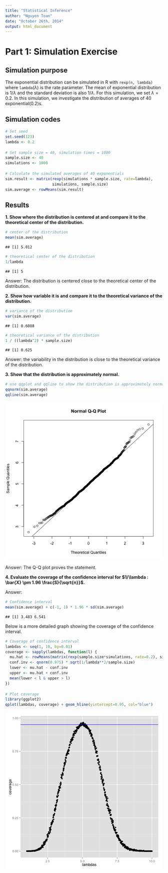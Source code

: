 ```yaml
---
title: "Statistical Inference"
author: "Nguyen Toan"
date: "October 26th, 2014"
output: html_document
---
```

  
# Part 1: Simulation Exercise
  
## Simulation purpose

The exponential distribution can be simulated in R with `rexp(n, lambda)` where `lambda`($\lambda$) is the rate parameter. The mean of exponential distribution is $1/\lambda$ and the standard deviation is also $1/\lambda$. For this simulation, we set $\lambda=0.2$. In this simulation, we investigate the distribution of averages of 40 exponential(0.2)s. 

## Simulation codes


```r
# Set seed
set.seed(123)
lambda <- 0.2

# Set sample size = 40, simulation times = 1000
sample.size <- 40
simulations <- 1000

# Calculate the simulated averages of 40 exponentials
sim.result <- matrix(rexp(simulations * sample.size, rate=lambda), 
                     simulations, sample.size)
sim.average <- rowMeans(sim.result)
```

## Results

**1. Show where the distribution is centered at and compare it to the theoretical center of the distribution.**    
  

```r
# center of the distribution
mean(sim.average)
```

```
## [1] 5.012
```

```r
# theoretical center of the distribution
1/lambda
```

```
## [1] 5
```

Answer: The distribution is centered close to the theoretical center of the distribution.


**2. Show how variable it is and compare it to the theoretical variance of the distribution.**  



```r
# variance of the distribution
var(sim.average)
```

```
## [1] 0.6088
```

```r
# theoretical variance of the distribution
1 / ((lambda^2) * sample.size)
```

```
## [1] 0.625
```

Answer: the variability in the distribution is close to the theoretical variance of the distribution.

**3. Show that the distribution is approximately normal.**   
  

```r
# use qqplot and qqline to show the distribution is approximately normal
qqnorm(sim.average)
qqline(sim.average)
```

![](figure/unnamed-chunk-3.png) 

Answer: The Q-Q plot proves the statement.  

**4. Evaluate the coverage of the confidence interval for $1/\lambda : \bar{X} \pm 1.96 \frac{S}{\sqrt{n}}$.**  

Answer:


```r
# Confidence interval
mean(sim.average) + c(-1, 1) * 1.96 * sd(sim.average)
```

```
## [1] 3.483 6.541
```

Below is a more detailed graph showing the coverage of the confidence interval.


```r
# Coverage of confidence interval
lambdas <- seq(1, 10, by=0.01)
coverage <- sapply(lambdas, function(l) {
  mu.hat <- rowMeans(matrix(rexp(sample.size*simulations, rate=0.2), simulations, sample.size))
  conf.inv <- qnorm(0.975) * sqrt(1/lambda**2/sample.size)
  lower <- mu.hat - conf.inv
  upper <- mu.hat + conf.inv
  mean(lower < l & upper > l)
})

# Plot coverage
library(ggplot2)
qplot(lambdas, coverage) + geom_hline(yintercept=0.95, col="blue")
```

![](figure/unnamed-chunk-5.png) 
